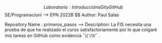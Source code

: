 $$ Laboratorio: Introducción a Git y GitHub $$ SE/ProgramacionI --> EPN 2022B
$$ Author: Paul Salas

Repository Name : primeros_pasos -->
Description: La FIS necesita una prueba de que he realizado el curso satisfactoriamente por lo que colgaré mis tareas en GitHub como evidencia ¯\\_(ツ)_/¯ .
